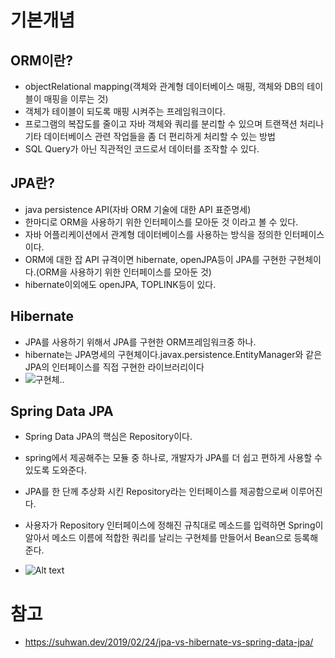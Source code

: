 # 기본개념
## ORM이란?
- objectRelational mapping(객체와 관계형 데이터베이스 매핑, 객체와 DB의 테이블이 매핑을 이루는 것)
- 객체가 테이블이 되도록 매핑 시켜주는 프레임워크이다.
- 프로그램의 복잡도를 줄이고 자바 객체와 쿼리를 분리할 수 있으며 트랜잭션 처리나 기타 데이터베이스 관련 작업들을 좀 더 편리하게 처리할 수 있는 방법
- SQL Query가 아닌 직관적인 코드로서 데이터를 조작할 수 있다.

## JPA란?
- java persistence API(자바 ORM 기술에 대한 API 표준명세)
- 한마디로 ORM을 사용하기 위한 인터페이스를 모아둔 것 이라고 볼 수 있다.
- 자바 어플리케이션에서 관계형 데이터베이스를 사용하는 방식을 정의한 인터페이스이다.
- ORM에 대한 잡 API 규격이면 hibernate, openJPA등이 JPA를 구현한 구현체이다.(ORM을 사용하기 위한 인터페이스를 모아둔 것)
- hibernate이외에도 openJPA, TOPLINK등이 있다.

## Hibernate
- JPA를 사용하기 위해서 JPA를 구현한 ORM프레임워크중 하나.
- hibernate는 JPA명세의 구현체이다.javax.persistence.EntityManager와 같은 JPA의 인터페이스를 직접 구현한 라이브러리이다
- ![구현체..](https://img1.daumcdn.net/thumb/R1280x0/?scode=mtistory2&fname=https%3A%2F%2Fblog.kakaocdn.net%2Fdn%2FbUHeS3%2FbtqCaRN7gVh%2F0ZQRYe0CF6tQeD3d9d8ITk%2Fimg.png)

## Spring Data JPA
- Spring Data JPA의 핵심은 Repository이다.
- spring에서 제공해주는 모듈 중 하나로, 개발자가 JPA를 더 쉽고 편하게 사용할 수 있도록 도와준다.
- JPA를 한 단께 추상화 시킨 Repository라는 인터페이스를 제공함으로써 이루어진다.
- 사용자가 Repository 인터페이스에 정해진 규칙대로 메소드를 입력하면 Spring이 알아서 메소드 이름에 적합한 쿼리를 날리는 구현체를 만들어서 Bean으로 등록해준다.
  
- ![Alt text](https://suhwan.dev/images/jpa_hibernate_repository/overall_design.png)
# 참고
- https://suhwan.dev/2019/02/24/jpa-vs-hibernate-vs-spring-data-jpa/